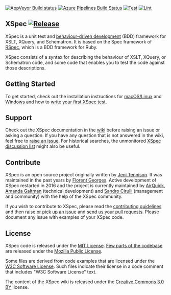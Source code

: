 [![AppVeyor Build status](https://ci.appveyor.com/api/projects/status/github/xspec/xspec?branch=master&svg=true "AppVeyor Build Status")](https://ci.appveyor.com/project/xspec/xspec/branch/master)
[![Azure Pipelines Build Status](https://dev.azure.com/xspec/xspec/_apis/build/status/xspec.xspec?branchName=master)](https://dev.azure.com/xspec/xspec/_build/latest?definitionId=1&branchName=master)
[![Test](https://github.com/xspec/xspec/actions/workflows/test.yml/badge.svg?event=push)](https://github.com/xspec/xspec/actions/workflows/test.yml)
[![Lint](https://github.com/xspec/xspec/actions/workflows/lint.yml/badge.svg?event=push)](https://github.com/xspec/xspec/actions/workflows/lint.yml)

## XSpec [![Release](https://img.shields.io/github/v/release/xspec/xspec.svg)](https://github.com/xspec/xspec/releases/latest)

XSpec is a unit test and [behaviour-driven development](https://en.wikipedia.org/wiki/Behavior_Driven_Development) (BDD) framework for XSLT, XQuery, and Schematron. It is based on the Spec framework of [RSpec](https://rspec.info/), which is a BDD framework for Ruby.

XSpec consists of a syntax for describing the behaviour of XSLT, XQuery, or Schematron code, and some code that enables you to test the code against those descriptions.

## Getting Started

To get started, check out the installation instructions for [macOS/Linux](https://github.com/xspec/xspec/wiki/Installation-on-Mac-and-Linux) and [Windows](https://github.com/xspec/xspec/wiki/Installation-on-Windows) and how to [write your first XSpec test](https://github.com/xspec/xspec/wiki/Getting-Started).

## Support

Check out the XSpec documentation in the [wiki](https://github.com/xspec/xspec/wiki) before raising an issue or asking a question. If you have any question that is not answered in the wiki, feel free to [raise an issue](https://github.com/xspec/xspec/issues). For historical searches, the unmonitored [XSpec discussion list](https://groups.google.com/d/forum/xspec-users) might also be useful.

## Contribute

XSpec is an open source project originally written by [Jeni Tennison](https://github.com/JeniT). It was maintained in the past years by [Florent Georges](https://github.com/fgeorges). Active development of XSpec restarted in 2016 and the project is currently maintained by [AirQuick](https://github.com/AirQuick), [Amanda Galtman](https://github.com/galtm) (technical development) and [Sandro Cirulli](https://github.com/cirulls) (management and community) with the help of the XSpec community.

If you wish to contribute to XSpec, please read the [contributing guidelines](https://github.com/xspec/xspec/blob/master/CONTRIBUTING.md) and then [raise or pick up an issue](https://github.com/xspec/xspec/issues) and [send us your pull requests](https://github.com/xspec/xspec/pulls). Please document any issue with examples of your XSpec code.

## License

XSpec code is released under the [MIT License](LICENSE). [Few parts of the codebase](https://github.com/xspec/xspec/blob/master/java/com/jenitennison/xslt/tests/XSLTCoverageTraceListener.java) are released under the [Mozilla Public License](https://www.mozilla.org/en-US/MPL/).

Some files are derived from code examples that are licensed under the [W3C Software License](https://www.w3.org/copyright/software-license-2023/). Such files indicate their license in a code comment that includes "W3C Software License" text.

The content of the XSpec wiki is released under the [Creative Commons 3.0 BY](https://creativecommons.org/licenses/by/3.0/) license.
